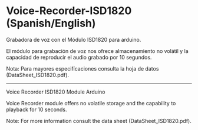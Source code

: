 # Voice-Recorder-ISD1820 (Spanish/English)

Grabadora de voz con el Módulo ISD1820 para arduino.

El módulo para grabación de voz nos ofrece almacenamiento no volátil y la capacidad de reproducir el audio grabado por 10 segundos.



Nota:
Para mayores especifícaciones consulta la hoja de datos (DataSheet_ISD1820.pdf).


-----

Voice Recorder ISD1820 Module Arduino

Voice Recorder module offers no volatile storage and the capability to playback for 10 seconds.

Note: For more information consult the data sheet (DataSheet_ISD1820.pdf).
